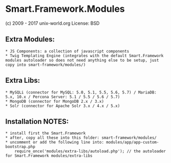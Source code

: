 # Smart.Framework.Modules
(c) 2009 - 2017 unix-world.org
License: BSD

## Extra Modules:
	* JS Components: a collection of javascript components
	* Twig Templating Engine (integrates with the default Smart.Framework modules autoloader so does not need anything else to be setup, just copy into smart-framework/modules/)

## Extra Libs:
	* MySQLi (connector for MySQL: 5.0, 5.1, 5.5, 5.6, 5.7) / MariaDB: 5.x, 10.x / Percona Server: 5.1 / 5.5 / 5.6 / 5.7)
	* MongoDB (connector for MongoDB 2.x / 3.x)
	* Solr (connector for Apache Solr 3.x / 4.x / 5.x)

## Installation NOTES:
	* install first the Smart.Framework
	* after, copy all these into this folder: smart-framework/modules/
	* uncomment or add the following line into: modules/app/app-custom-bootstrap.php
		require_once('modules/extra-libs/autoload.php'); // the autoloader for Smart.Framework modules/extra-libs

